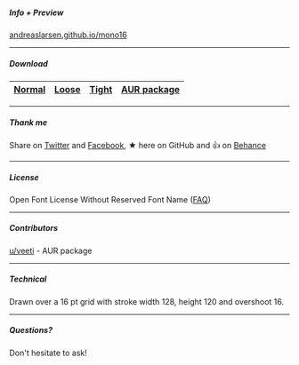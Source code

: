 ##### Info + Preview
[andreaslarsen.github.io/mono16](http://andreaslarsen.github.io/mono16)

----
##### Download
| [Normal](https://github.com/andreaslarsen/mono16/blob/master/Mono16-Normal.ttf?raw=true) | [Loose](https://github.com/andreaslarsen/mono16/blob/master/Mono16-Loose.ttf?raw=true) | [Tight](https://github.com/andreaslarsen/mono16/blob/master/Mono16-Tight.ttf?raw=true) | [AUR package](https://aur.archlinux.org/packages/ttf-mono16-git/) |
| ---- | ---- | ---- | ---- |

----
##### Thank me 
Share on [Twitter](https://twitter.com/intent/tweet?text=Mono16+programming+fonts+by+%40andreaslarsendk+http%3A%2F%2Fandreaslarsen.github.io%2Fmono16%2F) and [Facebook](https://www.facebook.com/sharer/sharer.php?s=100&p[url]=https://andreaslarsen.github.io/mono16/), ★ here on GitHub and 👍 on [Behance](https://www.behance.net/gallery/25073801/Mono16-Free-Programming-Fonts) 

----
##### License
Open Font License Without Reserved Font Name ([FAQ](http://scripts.sil.org/cms/scripts/page.php?item_id=OFL-FAQ_web))

----
##### Contributors
[u/veeti](http://www.reddit.com/user/veeti) - AUR package

----
##### Technical
Drawn over a 16 pt grid with stroke width 128, height 120 and overshoot 16.

----
##### Questions?
Don't hesitate to ask!
